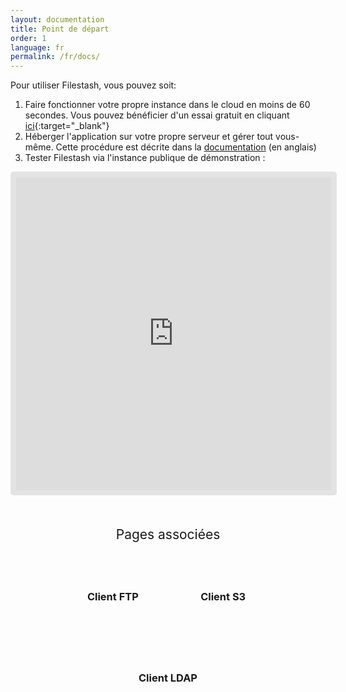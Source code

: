 ```yaml
---
layout: documentation
title: Point de départ
order: 1
language: fr
permalink: /fr/docs/
---
```


<style>.banner{ display: none; }</style>

Pour utiliser Filestash, vous pouvez soit:
1. Faire fonctionner votre propre instance dans le cloud en moins de 60 secondes. Vous pouvez bénéficier d'un essai gratuit en cliquant [ici](https://deploy.filestash.app/?type=personal::cloud){:target="_blank"}
2. Héberger l'application sur votre propre serveur et gérer tout vous-même. Cette procédure est décrite dans la [documentation](/docs/install-and-upgrade/) (en anglais)
3. Tester Filestash via l'instance publique de démonstration :

<iframe style="width: 100%;height: 500px;border: 9px solid #0000001a;border-radius: 5px;" id="appframe" frameborder="0" src="https://demo.filestash.app/login" allow="fullscreen;speaker"></iframe>

<div class="related">
    <div class="title">
        Pages associées <br>
        <img src="https://mickael.kerjean.me/assets/img/arrow_bottom.png"/>
    </div>
    <div class="related_content">
        <a href="{% post_url 2019-11-26-ftp-web-client-fr %}"><h3 class="no-anchor">Client FTP</h3></a><a href="{% post_url 2019-11-21-s3-browser %}"><h3 class="no-anchor">Client S3</h3></a><a href="{% post_url 2020-01-04-ldap-browser %}"><h3 class="no-anchor">Client LDAP</h3></a>
    </div>
</div>

<style>
.related{ text-align:center;margin-top:50px;}
.related .title{
    font-size: 1.5em;
    margin-top: 30px;
}
.related .title img{
    animation: bounce 1s infinite alternate;
    width: 16px;
    height: 17px;
}
.related .related_content { margin-top:5px; }
.related .related_content h3 {
    background: var(--bg-color);
    padding: 50px 0;
    border-radius: 5px;
    margin: 0!important;
}
.related .related_content a{
    display: inline-block;
    width: 33%;
    padding: 5px;
    text-decoration: none!important;
}
.related .related_content a:hover{
    transform: scale(1.1);
    transition: ease 0.3s transform;
}
.related .related_content a:hover h3{
    background: var(--emphasis-primary);
    transition: ease 0.3s background;
}

@media only screen and (max-width: 550px) {
    .related .related_content a{ width: 100%; }
}
@keyframes bounce {
    from {
        transform: translate3d(0,0,0);
    }
    to {
        transform: translate3d(0,-8px,0);
    }
}
</style>
